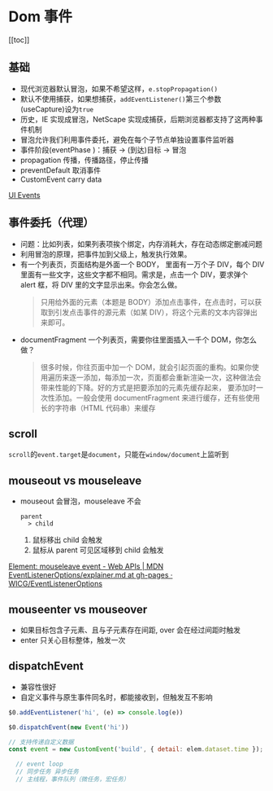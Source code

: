 # Dom 事件
[[toc]]

## 基础
- 现代浏览器默认冒泡，如果不希望这样，`e.stopPropagation()`
- 默认不使用捕获，如果想捕获，`addEventListener()`第三个参数(useCapture)设为`true`
- 历史，IE 实现成冒泡，NetScape 实现成捕获，后期浏览器都支持了这两种事件机制
- 冒泡允许我们利用事件委托，避免在每个子节点单独设置事件监听器
- 事件阶段(eventPhase )：捕获 -> (到达)目标 -> 冒泡
- propagation 传播，传播路径，停止传播
- preventDefault 取消事件
- CustomEvent carry data

[UI Events](https://www.w3.org/TR/DOM-Level-3-Events/#event-flow)

## 事件委托（代理）

- 问题：比如列表，如果列表项挨个绑定，内存消耗大，存在动态绑定删减问题
- 利用冒泡的原理，把事件加到父级上，触发执行效果。
- 有一个列表页，页面结构是外面一个 BODY， 里面有一万个子 DIV，每个 DIV 里面有一些文字，这些文字都不相同。需求是，点击一个 DIV，要求弹个 alert 框，将 DIV 里的文字显示出来。你会怎么做。
  > 只用给外面的元素（本题是 BODY）添加点击事件，在点击时，可以获取到引发点击事件的源元素（如某 DIV），将这个元素的文本内容弹出来即可。
- documentFragment 一个列表页，需要你往里面插入一千个 DOM，你怎么做？
  > 很多时候，你往页面中加一个 DOM，就会引起页面的重构。如果你使用遍历来逐一添加，每添加一次，页面都会重新渲染一次，这种做法会带来性能的下降。好的方式是把要添加的元素先缓存起来， 要添加时一次性添加。一般会使用 documentFragment 来进行缓存，还有些使用长的字符串（HTML 代码串）来缓存

## scroll

`scroll`的`event.target`是`document`，只能在`window/document`上监听到

## mouseout vs mouseleave

- mouseout 会冒泡，mouseleave 不会
  ```
  parent
    > child
  ```
  1. 鼠标移出 child 会触发
  2. 鼠标从 parent 可见区域移到 child 会触发

[Element: mouseleave event - Web APIs | MDN](https://developer.mozilla.org/en-US/docs/Web/API/Element/mouseleave_event)
[EventListenerOptions/explainer.md at gh-pages · WICG/EventListenerOptions](https://github.com/WICG/EventListenerOptions/blob/gh-pages/explainer.md)

## mouseenter vs mouseover
- 如果目标包含子元素、且与子元素存在间距, over 会在经过间距时触发
- enter 只关心目标整体，触发一次

## dispatchEvent

- 兼容性很好
- 自定义事件与原生事件同名时，都能接收到，但触发互不影响

```js
$0.addEventListener('hi', (e) => console.log(e))

$0.dispatchEvent(new Event('hi'))

// 支持传递自定义数据
const event = new CustomEvent('build', { detail: elem.dataset.time });
```

```js
  // event loop
  // 同步任务 异步任务
  // 主线程，事件队列（微任务，宏任务）
```

